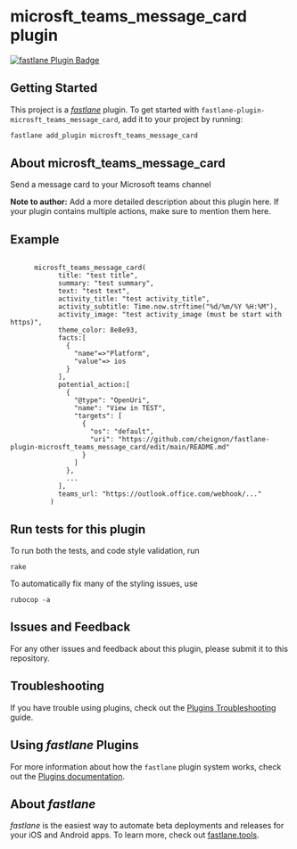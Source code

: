 # microsft_teams_message_card plugin

[![fastlane Plugin Badge](https://rawcdn.githack.com/fastlane/fastlane/master/fastlane/assets/plugin-badge.svg)](https://rubygems.org/gems/fastlane-plugin-microsft_teams_message_card)

## Getting Started

This project is a [_fastlane_](https://github.com/fastlane/fastlane) plugin. To get started with `fastlane-plugin-microsft_teams_message_card`, add it to your project by running:

```bash
fastlane add_plugin microsft_teams_message_card
```

## About microsft_teams_message_card

Send a message card to your Microsoft teams channel

**Note to author:** Add a more detailed description about this plugin here. If your plugin contains multiple actions, make sure to mention them here.

## Example

```
 
      microsft_teams_message_card(
            title: "test title",
            summary: "test summary",
            text: "test text",
            activity_title: "test activity_title",
            activity_subtitle: Time.now.strftime("%d/%m/%Y %H:%M"),
            activity_image: "test activity_image (must be start with https)",
            theme_color: 8e8e93,
            facts:[
              {
                "name"=>"Platform",
                "value"=> ios
              }
            ],
            potential_action:[
              {
                "@type": "OpenUri",
                "name": "View in TEST",
                "targets": [
                  { 
                    "os": "default", 
                    "uri": "https://github.com/cheignon/fastlane-plugin-microsft_teams_message_card/edit/main/README.md"
                  }
                ]
              },
              ...
            ],
            teams_url: "https://outlook.office.com/webhook/..."
          )
 ```  
## Run tests for this plugin

To run both the tests, and code style validation, run

```
rake
```

To automatically fix many of the styling issues, use
```
rubocop -a
```

## Issues and Feedback

For any other issues and feedback about this plugin, please submit it to this repository.

## Troubleshooting

If you have trouble using plugins, check out the [Plugins Troubleshooting](https://docs.fastlane.tools/plugins/plugins-troubleshooting/) guide.

## Using _fastlane_ Plugins

For more information about how the `fastlane` plugin system works, check out the [Plugins documentation](https://docs.fastlane.tools/plugins/create-plugin/).

## About _fastlane_

_fastlane_ is the easiest way to automate beta deployments and releases for your iOS and Android apps. To learn more, check out [fastlane.tools](https://fastlane.tools).
